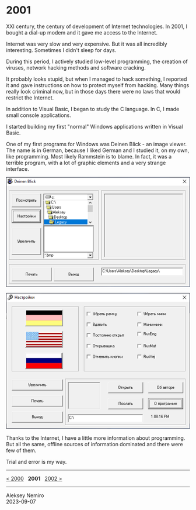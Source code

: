 # 2001

XXI century, the century of development of Internet technologies.
In 2001, I bought a dial-up modem and it gave me access to the Internet.

Internet was very slow and very expensive.
But it was all incredibly interesting. Sometimes I didn't sleep for days.

During this period, I actively studied low-level programming, the creation of viruses, network hacking methods and software cracking.

It probably looks stupid, but when I managed to hack something, I reported it and gave instructions on how to protect myself from hacking.
Many things really look criminal now, but in those days there were no laws that would restrict the Internet.

In addition to Visual Basic, I began to study the C language. In C, I made small console applications.

I started building my first "normal" Windows applications written in Visual Basic.

One of my first programs for Windows was Deinen Blick - an image viewer.
The name is in German, because I liked German and I studied it, on my own, like programming. Most likely Rammstein is to blame.
In fact, it was a terrible program, with a lot of graphic elements and a very strange interface.

![Deinen Blick: Main](assets/deinen_blick_001.png)

![Deinen Blick: Settings](assets/deinen_blick_002.png)

Thanks to the Internet, I have a little more information about programming.
But all the same, offline sources of information dominated and there were few of them.

Trial and error is my way.

---
[< 2000](/2000) &nbsp; **2001** &nbsp; [2002 >](/2002)

---
Aleksey Nemiro  
2023-09-07
